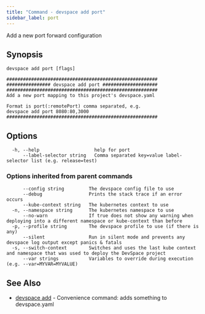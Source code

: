 ```yaml
---
title: "Command - devspace add port"
sidebar_label: port
---
```



Add a new port forward configuration

## Synopsis


```
devspace add port [flags]
```

```
#######################################################
################ devspace add port ####################
#######################################################
Add a new port mapping to this project's devspace.yaml

Format is port(:remotePort) comma separated, e.g.
devspace add port 8080:80,3000
#######################################################
```
## Options

```
  -h, --help                    help for port
      --label-selector string   Comma separated key=value label-selector list (e.g. release=test)
```

### Options inherited from parent commands

```
      --config string         The devspace config file to use
      --debug                 Prints the stack trace if an error occurs
      --kube-context string   The kubernetes context to use
  -n, --namespace string      The kubernetes namespace to use
      --no-warn               If true does not show any warning when deploying into a different namespace or kube-context than before
  -p, --profile string        The devspace profile to use (if there is any)
      --silent                Run in silent mode and prevents any devspace log output except panics & fatals
  -s, --switch-context        Switches and uses the last kube context and namespace that was used to deploy the DevSpace project
      --var strings           Variables to override during execution (e.g. --var=MYVAR=MYVALUE)
```

## See Also

* [devspace add](../../cli/commands/devspace_add)	 - Convenience command: adds something to devspace.yaml
